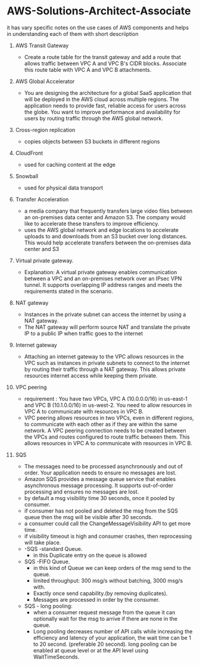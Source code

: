 # AWS-Solutions-Architect-Associate
it has vary specific notes on the use cases of AWS components and helps in understanding each of them with short descriiption


1.  AWS Transit Gateway
    -   Create a route table for the transit gateway and add a route that allows traffic between VPC A and VPC B's CIDR blocks. Associate this route table with VPC A and VPC B attachments.
2.  AWS Global Accelerator
    -   You are designing the architecture for a global SaaS application that will be deployed in the AWS cloud across multiple regions. The application needs to provide fast, reliable access for users across the globe. You want to improve performance and availability for users by routing traffic through the AWS global network.
3.  Cross-region replication 
    -   copies objects between S3 buckets in different regions
4.  CloudFront
    -   used for caching content at the edge
5.  Snowball
    -   used for physical data transport
6. Transfer Acceleration
    -   a media company that frequently transfers large video files between an on-premises data center and Amazon S3. The company would like to accelerate these transfers to improve efficiency.
    -   uses the AWS global network and edge locations to accelerate uploads to and downloads from an S3 bucket over long distances. This would help accelerate transfers between the on-premises data center and S3
7.  Virtual private gateway. 
    -   Explanation: A virtual private gateway enables communication between a VPC and an on-premises network over an IPsec VPN tunnel. It supports overlapping IP address ranges and meets the requirements stated in the scenario.
8.  NAT gateway
    -   Instances in the private subnet can access the internet by using a NAT gateway.
    -   The NAT gateway will perform source NAT and translate the private IP to a public IP when traffic goes to the internet

9.  Internet gateway
    -   Attaching an internet gateway to the VPC allows resources in the VPC such as instances in private subnets to connect to the internet by routing their traffic through a NAT gateway. This allows private resources internet access while keeping them private.

10. VPC peering
    -   requirement : You have two VPCs, VPC A (10.0.0.0/16) in us-east-1 and VPC B (10.1.0.0/16) in us-west-2. You need to allow resources in VPC A to communicate with resources in VPC B.
    -   VPC peering allows resources in two VPCs, even in different regions, to communicate with each other as if they are within the same network. A VPC peering connection needs to be created between the VPCs and routes configured to route traffic between them. This allows resources in VPC A to communicate with resources in VPC B.
11. SQS
    - The messages need to be processed asynchronously and out of order. Your application needs to ensure no messages are lost.
    - Amazon SQS provides a message queue service that enables asynchronous message processing. It supports out-of-order processing and ensures no messages are lost.
    - by default a msg visibility time 30 seconds, once it pooled by consumer.
    - if consumer has not pooled and deleted the msg from the SQS queue then the msg will be visible after 30 seconds.
    - a consumer could call the ChangeMessageVisibility API to get more time.
    - if visibility timeout is high and consumer crashes, then reprocessing will take place. 
    - -SQS -standard Queue.
        - in this Duplicate entry on the queue is allowed 
    - SQS -FIFO Queue.
        - in this kind of Queue we can keep orders of the msg send to the queue.
        - limited throughput: 300 msg/s without batching, 3000 msg/s with.
        - Exactly once send capability.(by removing duplicates).
        - Messages are processed in order by the consumer.
    - SQS - long pooling:
        - when a consumer request message from the queue it can optionally wait for the msg to arrive if there are none in the queue.
        - Long pooling decreases number of API calls while increasing the efficiency and latency of your application, the wait time can be 1 to 20 second. (preferable 20 second). long pooling can be enabled at queue level or at the API level using WaitTimeSeconds.